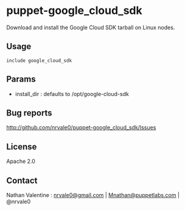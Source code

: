 # puppet-google_cloud_sdk

Download and install the Google Cloud SDK tarball on Linux nodes.

## Usage
    include google_cloud_sdk

## Params
* install_dir : defaults to /opt/google-cloud-sdk

## Bug reports
http://github.com/nrvale0/puppet-google_cloud_sdk/Issues

## License
Apache 2.0

## Contact
Nathan Valentine : <nrvale0@gmail.com> | <Mnathan@puppetlabs.com> | @nrvale0

